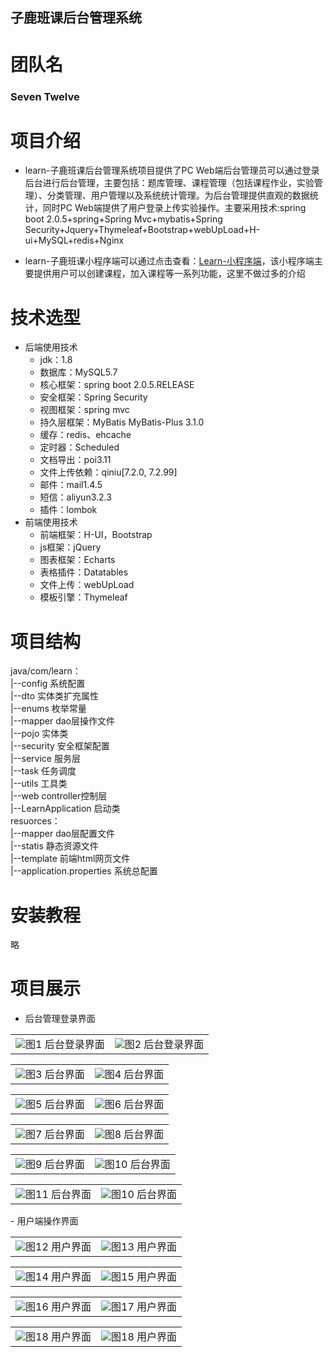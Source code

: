 
## 子鹿班课后台管理系统 ##
# 团队名 #
### Seven Twelve ###
# 项目介绍 #
- learn-子鹿班课后台管理系统项目提供了PC Web端后台管理员可以通过登录后台进行后台管理，主要包括：题库管理、课程管理（包括课程作业，实验管理）、分类管理、用户管理以及系统统计管理。为后台管理提供直观的数据统计，同时PC Web端提供了用户登录上传实验操作。主要采用技术:spring boot 2.0.5+spring+Spring Mvc+mybatis+Spring Security+Jquery+Thymeleaf+Bootstrap+webUpLoad+H-ui+MySQL+redis+Nginx

- learn-子鹿班课小程序端可以通过点击查看：[Learn-小程序端](https://github.com/xieguocheng/learn "learn小程序")，该小程序端主要提供用户可以创建课程，加入课程等一系列功能，这里不做过多的介绍
# 技术选型 #
-  后端使用技术
	-  jdk：1.8
	-  数据库：MySQL5.7
	-  核心框架：spring boot 2.0.5.RELEASE
	-  安全框架：Spring Security
	-  视图框架：spring mvc
	-  持久层框架：MyBatis MyBatis-Plus 3.1.0
	-  缓存：redis、ehcache
	-  定时器：Scheduled
	-  文档导出：poi3.11
	-  文件上传依赖：qiniu[7.2.0, 7.2.99]
	-  邮件：mail1.4.5
	-  短信：aliyun3.2.3
	-  插件：lombok
-  前端使用技术
	-  前端框架：H-UI，Bootstrap
	-  js框架：jQuery
	-  图表框架：Echarts
	-  表格插件：Datatables
	-  文件上传：webUpLoad
	-  模板引擎：Thymeleaf
# 项目结构 #
> 
java/com/learn：
<br/>|--config 系统配置
<br/>|--dto 实体类扩充属性
<br/>|--enums 枚举常量
<br/>|--mapper dao层操作文件
<br/>|--pojo 实体类
<br/>|--security 安全框架配置
<br/>|--service 服务层
<br/>|--task 任务调度
<br/>|--utils 工具类
<br/>|--web controller控制层
<br/>|--LearnApplication 启动类
<br/>resuorces：
<br/>|--mapper dao层配置文件
<br/>|--statis 静态资源文件
<br/>|--template 前端html网页文件
<br/>|--application.properties 系统总配置
# 安装教程 #
略
# 项目展示 #
- 后台管理登录界面

<table>
    <tr>
        <td ><center><img src="https://raw.githubusercontent.com/xieguocheng/learn/master/picture/1.png" >图1  后台登录界面</center></td>
        <td ><center><img src="https://raw.githubusercontent.com/xieguocheng/learn/master/picture/2.png"  >图2 后台登录界面</center></td>
    </tr>
</table>
<table>
    <tr>
        <td ><center><img src="https://raw.githubusercontent.com/xieguocheng/learn/master/picture/3.png" >图3  后台界面</center></td>
        <td ><center><img src="https://raw.githubusercontent.com/xieguocheng/learn/master/picture/4.png"  >图4 后台界面</center></td>
    </tr>
</table>
<table>
    <tr>
        <td ><center><img src="https://raw.githubusercontent.com/xieguocheng/learn/master/picture/5.png" >图5  后台界面</center></td>
        <td ><center><img src="https://raw.githubusercontent.com/xieguocheng/learn/master/picture/6.png"  >图6 后台界面</center></td>
    </tr>
 </table>
 <table>
	<tr>
        <td ><center><img src="https://raw.githubusercontent.com/xieguocheng/learn/master/picture/7.png" >图7  后台界面</center></td>
        <td ><center><img src="https://raw.githubusercontent.com/xieguocheng/learn/master/picture/8.png"  >图8 后台界面</center></td>
    </tr>
  </table>
  <table>
	<tr>
        <td ><center><img src="https://raw.githubusercontent.com/xieguocheng/learn/master/picture/9.png" >图9  后台界面</center></td>
        <td ><center><img src="https://raw.githubusercontent.com/xieguocheng/learn/master/picture/10.png"  >图10 后台界面</center></td>
    </tr>
  </table>
<table>
	<tr>
        <td ><center><img src="https://raw.githubusercontent.com/xieguocheng/learn/master/picture/11.png" >图11  后台界面</center></td>
		<td ><center><img src="https://raw.githubusercontent.com/xieguocheng/learn/master/picture/19.png" >图10 后台界面</center></td>
    </tr>
    
</table>
- 用户端操作界面
<table>
    <tr>
        <td ><center><img src="https://raw.githubusercontent.com/xieguocheng/learn/master/picture/12.png" >图12  用户界面</center></td>
        <td ><center><img src="https://raw.githubusercontent.com/xieguocheng/learn/master/picture/13.png"  >图13 用户界面</center></td>
    </tr>
<table>
    <tr>
        <td ><center><img src="https://raw.githubusercontent.com/xieguocheng/learn/master/picture/14.png" >图14  用户界面</center></td>
        <td ><center><img src="https://raw.githubusercontent.com/xieguocheng/learn/master/picture/15.png"  >图15 用户界面</center></td>
    </tr>
</table>
<table>
	<tr>
        <td ><center><img src="https://raw.githubusercontent.com/xieguocheng/learn/master/picture/16.png" >图16  用户界面</center></td>
        <td ><center><img src="https://raw.githubusercontent.com/xieguocheng/learn/master/picture/17.png"  >图17 用户界面</center></td>
    </tr>
</table>
<table>
	<tr>
        <td ><center><img src="https://raw.githubusercontent.com/xieguocheng/learn/master/picture/18.png" >图18  用户界面</center></td>
		<td ><center><img src="https://raw.githubusercontent.com/xieguocheng/learn/master/picture/20.png" >图18  用户界面</center></td>
    </tr>
</table>




